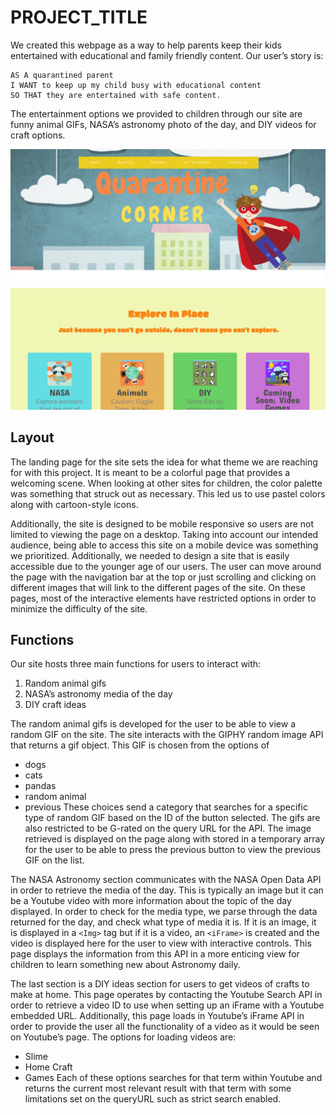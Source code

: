 # PROJECT_TITLE

We created this webpage as a way to help parents keep their kids entertained with educational and family friendly content. Our user’s story is:

```
AS A quarantined parent
I WANT to keep up my child busy with educational content
SO THAT they are entertained with safe content.
```

The entertainment options we provided to children through our site are funny animal GIFs, NASA’s astronomy photo of the day, and DIY videos for craft options. 

![](Project%20One%20Front%20End%20Template/images/QCorner.png)

## Layout

The landing page for the site sets the idea for what theme we are reaching for with this project. It is meant to be a colorful page that provides a welcoming scene. When looking at other sites for children, the color palette was something that struck out as necessary. This led us to use pastel colors along with cartoon-style icons.

Additionally, the site is designed to be mobile responsive so users are not limited to viewing the page on a desktop. Taking into account our intended audience, being able to access this site on a mobile device was something we prioritized. Additionally, we needed to design a site that is easily accessible due to the younger age of our users. The user can move around the page with the navigation bar at the top or just scrolling and clicking on different images that will link to the different pages of the site. On these pages, most of the interactive elements have restricted options in order to minimize the difficulty of the site. 

## Functions

Our site hosts three main functions for users to interact with:
1. Random animal gifs
2. NASA’s astronomy media of the day
3. DIY craft ideas

The random animal gifs is developed for the user to be able to view a random GIF on the site. The site interacts with the GIPHY random image API that returns a gif object. This GIF is chosen from the options of
* dogs
* cats
* pandas
* random animal
* previous
These choices send a category that searches for a specific type of random GIF based on the ID of the button selected. The gifs are also restricted to be G-rated on the query URL for the API. The image retrieved is displayed on the page along with stored in a temporary array for the user to be able to press the previous button to view the previous GIF on the list. 

The NASA Astronomy section communicates with the NASA Open Data API in order to retrieve the media of the day. This is typically an image but it can be a Youtube video with more information about the topic of the day displayed. In order to check for the media type, we parse through the data returned for the day, and check what type of media it is. If it is an image, it is displayed in a ```<Img>``` tag but if it is a video, an ```<iFrame>``` is created and the video is displayed here for the user to view with interactive controls. This page displays the information from this API in a more enticing view for children to learn something new about Astronomy daily. 

The last section is a DIY ideas section for users to get videos of crafts to make at home. This page operates by contacting the Youtube Search API in order to retrieve a video ID to use when setting up an iFrame with a Youtube embedded URL. Additionally, this page loads in Youtube’s iFrame API in order to provide the user all the functionality of a video as it would be seen on Youtube’s page. The options for loading videos are:
* Slime
* Home Craft
* Games
Each of these options searches for that term within Youtube and returns the current most relevant result with that term with some limitations set on the queryURL such as strict search enabled.


